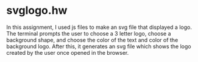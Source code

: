 # svglogo.hw
In this assignment, I used js files to make an svg file that displayed a logo. The terminal prompts the user to choose a 3 letter logo, choose a background shape, and choose the color of the text and color of the background logo. After this, it generates an svg file which shows the logo created by the user once opened in the browser. 
